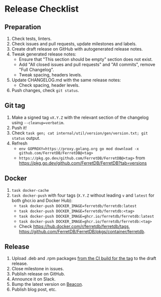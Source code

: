 # Release Checklist

## Preparation

1. Check tests, linters.
2. Check issues and pull requests, update milestones and labels.
3. Create draft release on GitHub with autogenerated release notes.
4. Tweak generated release notes:
   * Ensure that "This section should be empty" section does not exist.
   * Add "All closed issues and pull requests" and "All commits", remove "Full Changelog".
   * Tweak spacing, headers levels.
5. Update CHANGELOG.md with the same release notes:
   * Check spacing, header levels.
6. Push changes, check `git status`.

## Git tag

1. Make a signed tag `vX.Y.Z` with the relevant section of the changelog using `--cleanup=verbatim`.
2. Push it!
3. Check `task gen; cat internal/util/version/gen/version.txt; git status` output.
4. Refresh
   * `env GOPROXY=https://proxy.golang.org go mod download -x github.com/FerretDB/FerretDB@<tag>`
   * `https://pkg.go.dev/github.com/FerretDB/FerretDB@<tag>` from <https://pkg.go.dev/github.com/FerretDB/FerretDB?tab=versions>

## Docker

1. `task docker-cache`
2. `task docker-push` with four tags (`X.Y.Z` without leading `v` and `latest` for both ghcr.io and Docker Hub):
   * `task docker-push DOCKER_IMAGE=ferretdb/ferretdb:latest`
   * `task docker-push DOCKER_IMAGE=ferretdb/ferretdb:<tag>`
   * `task docker-push DOCKER_IMAGE=ghcr.io/ferretdb/ferretdb:latest`
   * `task docker-push DOCKER_IMAGE=ghcr.io/ferretdb/ferretdb:<tag>`
   * Check <https://hub.docker.com/r/ferretdb/ferretdb/tags>, <https://github.com/FerretDB/FerretDB/pkgs/container/ferretdb>.

## Release

1. Upload .deb and .rpm packages [from the CI build for the tag](https://github.com/FerretDB/FerretDB/actions/workflows/packages.yml?query=event%3Apush) to the draft release.
2. Close milestone in issues.
3. Publish release on GitHub.
4. Announce it on Slack.
5. Bump the latest version on [Beacon](https://beacon.ferretdb.io).
6. Publish blog post, etc.
